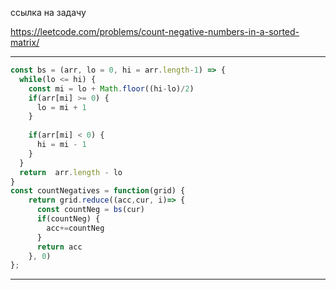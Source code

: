 ссылка на задачу 

https://leetcode.com/problems/count-negative-numbers-in-a-sorted-matrix/

---

```js
const bs = (arr, lo = 0, hi = arr.length-1) => {
  while(lo <= hi) {
    const mi = lo + Math.floor((hi-lo)/2)
    if(arr[mi] >= 0) {
      lo = mi + 1
    }
    
    if(arr[mi] < 0) {
      hi = mi - 1
    }
  }
  return  arr.length - lo
}
const countNegatives = function(grid) {
    return grid.reduce((acc,cur, i)=> {
      const countNeg = bs(cur)
      if(countNeg) {
        acc+=countNeg
      }
      return acc
    }, 0)
};


```
---
